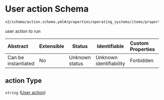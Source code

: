 # User action Schema

```txt
v2/schema/action.schema.yml#/properties/operating_systems/items/properties/steps/items/properties/actions/items/oneOf/3/properties/core:user_action/properties/action
```

user action to run


| Abstract            | Extensible | Status         | Identifiable            | Custom Properties | Additional Properties | Access Restrictions | Defined In                                                           |
| :------------------ | ---------- | -------------- | ----------------------- | :---------------- | --------------------- | ------------------- | -------------------------------------------------------------------- |
| Can be instantiated | No         | Unknown status | Unknown identifiability | Forbidden         | Allowed               | none                | [device.schema.json\*](../device.schema.json "open original schema") |

## action Type

`string` ([User action](device-properties-operating-systems-operating-system-properties-steps-step-properties-group-step-action-oneof-coreuser_action-action-properties-coreuser_action-action-properties-user-action.md))
